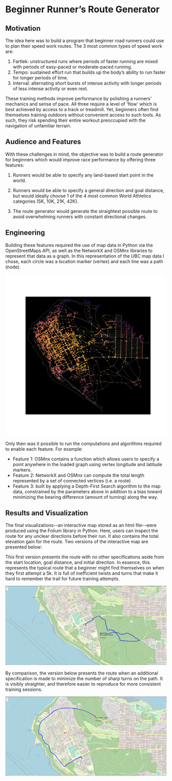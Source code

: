 # Beginner Runner’s Route Generator

## Motivation
The idea here was to build a program that beginner road runners could use to plan their speed work routes. The 3 most common types of speed work are:

1. Fartlek: unstructured runs where periods of faster running are mixed with periods of easy-paced or moderate-paced running.
2. Tempo: sustained effort run that builds up the body’s ability to run faster for longer periods of time.
3. Interval: alternating short bursts of intense activity with longer periods of less intense activity or even rest.

These training methods improve performance by polishing a runners' mechanics and sense of pace. All three require a level of 'flow' which is best achieved by access to a track or treadmill. Yet, beginners often find themselves training outdoors without convenient access to such tools. As such, they risk spending their entire workout preoccupied with the navigation of unfamiliar terrain. 

## Audience and Features
With these challenges in mind, the objective was to build a route generator for beginners which would improve race performance by offering three features:

1. Runners would be able to specify any land-based start point in the world.

2. Runners would be able to specify a general direction and goal distance, but would ideally choose 1 of the 4 most common World Athletics categories (5K, 10K, 21K, 42K).

3. The route generator would generate the straightest possible route to avoid overwhelming runners with constant directional changes.

## Engineering
Building these features required the use of map data in Python via the OpenStreetMaps API, as well as the NetworkX and OSMnx libraries to represent that data as a graph. In this representation of the UBC map data I chose, each circle was a location marker (vertex) and each line was a path (node). 

![](https://github.com/mattguev/cool-runnings/blob/main/ubc_map_elevation.png?raw=true)

Only then was it possible to run the computations and algorithms required to enable each feature. For example:
- Feature 1: OSMnx contains a function which allows users to specify a point anywhere in the loaded graph using vertex longitude and latitude markers.
- Feature 2: NetworkX and OSMnx can compute the total length represented by a set of connected vertices (i.e. a route)
- Feature 3: built by applying a Depth-First Search algorithm to the map data, constrained by the parameters above in addition to a bias toward minimizing the bearing difference (amount of turning) along the way.

## Results and Visualization
The final visualizations--an interactive map stored as an html file--were produced using the Folium library in Python. Here, users can inspect the route for any unclear directions before their run. It also contains the total elevation gain for the route. Two versions of the interactive map are presented below:

This first version presents the route with no other specifications aside from the start location, goal distance, and initial direction. In essence, this represents the typical route that a beginner might find themselves on when they first attempt a 5k. It is full of inefficient twists and turns that make it hard to remember the trail for future training attempts.

![](https://github.com/mattguev/cool-runnings/blob/main/UBCnaive_5k.JPG?raw=true)

By comparison, the version below presents the route when an additional specification is made to minimize the number of sharp turns on the path. It is visibly straighter, and therefore easier to reproduce for more consistent training sessions. 

![](https://github.com/mattguev/cool-runnings/blob/main/UBCroute_5k.JPG?raw=true)

